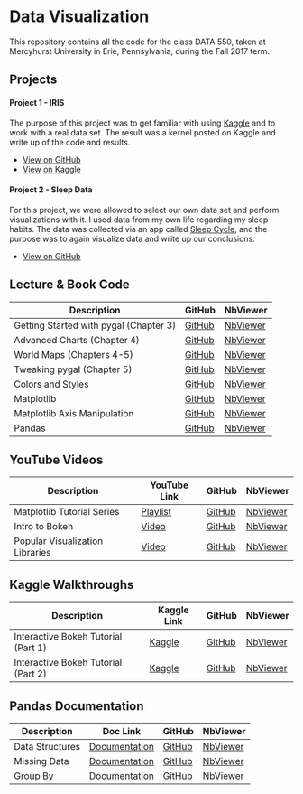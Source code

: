# Data Visualization
This repository contains all the code for the class DATA 550, taken at Mercyhurst University in Erie, Pennsylvania, during the Fall 2017 term.  

## Projects

#### Project 1 - IRIS

The purpose of this project was to get familiar with using [Kaggle](http://www.kaggle.com/) and to work with a real data set. The result was a kernel posted on Kaggle and write up of the code and results.

* [View on GitHub](https://github.com/rer145/Data-Visualization/tree/master/project-1)
* [View on Kaggle](https://www.kaggle.com/rer145/iris-experiments/)

#### Project 2 - Sleep Data

For this project, we were allowed to select our own data set and perform visualizations with it. I used data from my own life regarding my sleep habits. The data was collected via an app called [Sleep Cycle](https://www.sleepcycle.com/), and the purpose was to again visualize data and write up our conclusions.

* [View on GitHub](https://github.com/rer145/Data-Visualization/tree/master/project-2)


## Lecture & Book Code

Description | GitHub | NbViewer
--- | --- | ---
Getting Started with pygal (Chapter 3) | [GitHub](https://github.com/rer145/Data-Visualization/blob/master/lectures/notebooks/chapter-3.ipynb) | [NbViewer](http://nbviewer.jupyter.org/github/rer145/Data-Visualization/blob/master/lectures/notebooks/chapter-3.ipynb)
Advanced Charts (Chapter 4) | [GitHub](https://github.com/rer145/Data-Visualization/blob/master/lectures/notebooks/chapter-4.ipynb) | [NbViewer](http://nbviewer.jupyter.org/github/rer145/Data-Visualization/blob/master/lectures/notebooks/chapter-4.ipynb)
World Maps (Chapters 4-5) | [GitHub](https://github.com/rer145/Data-Visualization/blob/master/lectures/notebooks/world-maps.ipynb) | [NbViewer](http://nbviewer.jupyter.org/github/rer145/Data-Visualization/blob/master/lectures/notebooks/world-maps.ipynb)
Tweaking pygal (Chapter 5) | [GitHub](https://github.com/rer145/Data-Visualization/blob/master/lectures/notebooks/chapter-5.ipynb) | [NbViewer](http://nbviewer.jupyter.org/github/rer145/Data-Visualization/blob/master/lectures/notebooks/chapter-5.ipynb)
Colors and Styles | [GitHub](https://github.com/rer145/Data-Visualization/blob/master/lectures/notebooks/colors-and-styles.ipynb) | [NbViewer](http://nbviewer.jupyter.org/github/rer145/Data-Visualization/blob/master/lectures/notebooks/colors-and-styles.ipynb)
Matplotlib | [GitHub](https://github.com/rer145/Data-Visualization/blob/master/lectures/notebooks/matplotlib.ipynb) | [NbViewer](http://nbviewer.jupyter.org/github/rer145/Data-Visualization/blob/master/lectures/notebooks/matplotlib.ipynb)
Matplotlib Axis Manipulation | [GitHub](https://github.com/rer145/Data-Visualization/blob/master/lectures/notebooks/axes.ipynb) | [NbViewer](http://nbviewer.jupyter.org/github/rer145/Data-Visualization/blob/master/lectures/notebooks/axes.ipynb)
Pandas | [GitHub](https://github.com/rer145/Data-Visualization/blob/master/lectures/notebooks/pandas.ipynb) | [NbViewer](http://nbviewer.jupyter.org/github/rer145/Data-Visualization/blob/master/lectures/notebooks/pandas.ipynb)

## YouTube Videos

Description | YouTube Link | GitHub | NbViewer
--- | --- | --- | ---
Matplotlib Tutorial Series | [Playlist](https://www.youtube.com/playlist?list=PLQVvvaa0QuDfefDfXb9Yf0la1fPDKluPF) | [GitHub](https://github.com/rer145/Data-Visualization/blob/master/youtube/matplotlib%20-%20sentdex%20YouTube%20Series.ipynb) | [NbViewer](http://nbviewer.jupyter.org/github/rer145/Data-Visualization/blob/master/youtube/matplotlib%20-%20sentdex%20YouTube%20Series.ipynb)
Intro to Bokeh | [Video](https://www.youtube.com/watch?v=NhTRrnLHTTc) | [GitHub](https://github.com/rer145/Data-Visualization/blob/master/youtube/intro-to-bokeh.ipynb) | [NbViewer](http://nbviewer.jupyter.org/github/rer145/Data-Visualization/blob/master/youtube/intro-to-bokeh.ipynb)
Popular Visualization Libraries | [Video](https://www.youtube.com/watch?v=6Pzg-UY1VDg) | [GitHub](https://github.com/rer145/Data-Visualization/blob/master/youtube/popular-libraries.ipynb) | [NbViewer](http://nbviewer.jupyter.org/github/rer145/Data-Visualization/blob/master/youtube/popular-libraries.ipynb)

## Kaggle Walkthroughs

Description | Kaggle Link | GitHub | NbViewer
--- | --- | --- | ---
Interactive Bokeh Tutorial (Part 1) | [Kaggle](https://www.kaggle.com/kanncaa1/interactive-bokeh-tutorial-part-1/notebook) | [GitHub](https://github.com/rer145/Data-Visualization/blob/master/kaggle/bokeh-1.ipynb) | [NbViewer](http://nbviewer.jupyter.org/github/rer145/Data-Visualization/blob/master/kaggle/bokeh-1.ipynb)
Interactive Bokeh Tutorial (Part 2) | [Kaggle](https://www.kaggle.com/kanncaa1/interactive-bokeh-tutorial-part-2/notebook) | [GitHub](https://github.com/rer145/Data-Visualization/blob/master/kaggle/bokeh-2.ipynb) | [NbViewer](http://nbviewer.jupyter.org/github/rer145/Data-Visualization/blob/master/kaggle/bokeh-2.ipynb)

## Pandas Documentation
Description | Doc Link | GitHub | NbViewer
--- | --- | --- | ---
Data Structures | [Documentation](http://pandas.pydata.org/pandas-docs/stable/dsintro.html) | [GitHub](https://github.com/rer145/Data-Visualization/blob/master/pandas/01-data-structures.ipynb) | [NbViewer](http://nbviewer.jupyter.org/github/rer145/Data-Visualization/blob/master/pandas/01-data-structures.ipynb)
Missing Data |[Documentation](http://pandas.pydata.org/pandas-docs/stable/missing_data.html) | [GitHub](https://github.com/rer145/Data-Visualization/blob/master/pandas/02-missing-data.ipynb) | [NbViewer](http://nbviewer.jupyter.org/github/rer145/Data-Visualization/blob/master/pandas/02-missing-data.ipynb)
Group By | [Documentation](http://pandas.pydata.org/pandas-docs/stable/groupby.html) | [GitHub](https://github.com/rer145/Data-Visualization/blob/master/pandas/03-groupby.ipynb) | [NbViewer](http://nbviewer.jupyter.org/github/rer145/Data-Visualization/blob/master/pandas/03-groupby.ipynb)